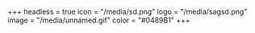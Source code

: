 +++
headless = true
icon = "/media/sd.png"
logo = "/media/sagsd.png"
image = "/media/unnamed.gif"
color = "#0489B1"
+++
